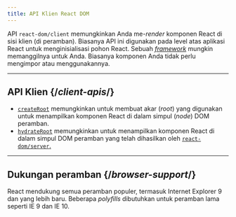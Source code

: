 ```yaml
---
title: API Klien React DOM
---
```


<Intro>


API `react-dom/client` memungkinkan Anda me-*render* komponen React di sisi klien (di peramban). Biasanya API ini digunakan pada level atas aplikasi React untuk menginisialisasi pohon React. Sebuah [*framework*](/learn/start-a-new-react-project#production-grade-react-frameworks) mungkin memanggilnya untuk Anda. Biasanya komponen Anda tidak perlu mengimpor atau menggunakannya.

</Intro>

---

## API Klien {/*client-apis*/}

* [`createRoot`](/reference/react-dom/client/createRoot) memungkinkan untuk membuat akar (*root*) yang digunakan untuk menampilkan komponen React di dalam simpul (*node*) DOM peramban.
* [`hydrateRoot`](/reference/react-dom/client/hydrateRoot) memungkinkan untuk menampilkan komponen React di dalam simpul DOM peramban  yang telah dihasilkan oleh [`react-dom/server`.](/reference/react-dom/server)

---

## Dukungan peramban {/*browser-support*/}

React mendukung semua peramban populer, termasuk Internet Explorer 9 dan yang lebih baru. Beberapa *polyfills* dibutuhkan untuk peramban lama seperti IE 9 dan IE 10.